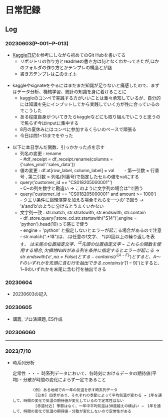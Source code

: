# 日常記録
## Log
### 20230603(P-001~P-013)
  - [Kaggle日記](https://github.com/fkubota/kaggle-Cornell-Birdcall-Identification#readme)を参考にしながら初めてのGit Hubを書いてる
      - リポジトリの作り方とreadmeの書き方は何となくわかってきたが,ほかのフォルダの作り方とかテンプレの構造とが謎
      - 書き方テンプレは[このサイト](https://docs.github.com/ja/get-started/writing-on-github/getting-started-with-writing-and-formatting-on-github/basic-writing-and-formatting-syntax#links)
      <br>
  - kaggleやsignateをやるにはまだまだ知識が足りないと痛感したので、まずはデータ分析、機械学習、統計の知識を身に着けることに
      - kaggleのコンペで実践する方がいいことは重々承知しているが、自分的には知識を先にインプットしてから実践していく方が性に合っているのでこうした
      - ある程度自身がついてきたらkaggleなどにも取り組んでいこうと思うので焦らず今はinputに集中する
      - 8月の夏休みにはコンペに参加するくらいのペースで頑張る
      - 今日は問1~13までをやった
      <br>
  - 以下に本日学んだ関数、引っかかった点を示す
      - 列名の変更 : rename  
            - #df_receipt = df_receipt.rename(columns = {'sales_ymd':'sales_data'})
      - 値の変更 : df.at[row_label, column_label] = val　　
            - 第一引数 = 行番号 , 第二引数 = 列名(列番号)で指定したセルの値をvalにする
      - query('customer_id == "CS018205000001"')  
            - C~の列を数字と勘違い → このように文字列の場合は"で囲う
      - query('customer_id == "CS018205000001" and amount >= 1000')  
            - クエリ条件に論理演算を加える場合それらを一つの'で囲う → 'a'and'b'のように分けるとうまくいかない
      - 文字列一致 : str.match, str.stratswith, str.endswith, str.contain  
            - df_store.query('store_cd.str.startswith("S14")',engine = 'python').head(10)って感じで使う  
            - engine = 'python' と指定しないとエラーが起こる場合があるので注意
            - str.match(".*1$")は、.は任意の1文字、 *は0回以上の繰り返しを表す、 $は末尾の位置指定文字、 ^は先頭の位置指定文字
            - これらの関数を使用する場合,欠損地NaNがある列を条件に指定するとエラーが起こる → str.endswith('e', na=False)とする
            - contains(r'^[A-F]')とすると、A～Fのいずれかを先頭に含む行を抽出できる. contains(r'[1-9]$')とすると、1~9のいずれかを末尾に含む行を抽出できる　　

 
  
### 20230604
  - 20230603の記入

### 20230605
  - 講義, プロ演課題, ES作成

### 202306060

--------------------------------------------------------------------------------------------------------------------------------------------------

### 2023/7/10
  - 時系列分析

    定常性 ・・・ 時系列データにおいて、各時刻におけるデータの期待値(平均)・分散が時間の変化によらず一定であること
                                      
                 (例) ある地域での一年の気温を示す時系列データ   
                  [日本] 四季があり、それぞれの季節によって平均気温が変わる → 1年を通して、時間の変化で気温の期待値が変化しているので定常性はない   
                  [赤道付近] 季節はなく、一年中平均気温は30度越えの横ばい →　1年を通して、時間の変化で気温の期待値・分散が変化しないので定常性がある   

  
  

